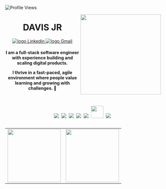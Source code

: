 ![Profile Views](http://estruyf-github.azurewebsites.net/api/VisitorHit?user=beatriznonato&repo=davisjr2000&countColorcountColor)

<img align="right" src="https://user-images.githubusercontent.com/36746834/122995650-401f4d80-d380-11eb-97cf-0cb2d2b83935.png" width="260" />

<div align="center">
 <h1> 
   DAVIS JR
   </a>
 </h1>
</div>

<p align="center">
   <a href="https://www.linkedin.com/in/davis-roberto/">
    <img alt="logo Linkedin" src="https://img.shields.io/badge/LinkedIn-0077B5?style=for-the-badge&logo=linkedin&logoColor=white">
  </a>
  
<a href="mailto:davisrobertosouza@gmail.com">
    <img alt="logo Gmail" src="https://img.shields.io/badge/Gmail-D14836?style=for-the-badge&logo=gmail&logoColor=white">
  </a>
</p>

<h4 align="center"> 
  I am a full-stack software engineer with experience building and scaling digital products.
  
  I thrive in a fast-paced, agile environment where people value learning and growing with challenges. 🚀
</h4>

<br>

<p align="center">
  <!-- HTML Icon -->
  <img src="https://user-images.githubusercontent.com/35739995/122654956-2b934900-d125-11eb-94b1-58102216fa9f.png">&nbsp;
  <!-- CSS Icon -->
  <img src="https://user-images.githubusercontent.com/35739995/122655003-80cf5a80-d125-11eb-9718-c0d416a29986.png">&nbsp;
  <!-- JS Icon -->
  <img src="https://user-images.githubusercontent.com/35739995/122655023-a78d9100-d125-11eb-89b8-f006041d9d4a.png">&nbsp;
  <!-- React Icon -->
  <img src="https://user-images.githubusercontent.com/35739995/122655062-094dfb00-d126-11eb-963a-44b2ef1528f2.png">&nbsp;
  <!-- Graphql Icon -->
  <img src="https://user-images.githubusercontent.com/35739995/122655295-a3627300-d127-11eb-831b-22fe3c2b4814.png">&nbsp;
  <!-- Python Icon -->
  <img height='40' src="https://user-images.githubusercontent.com/35739995/122655475-c0e40c80-d128-11eb-9608-c8667123c1b4.png">&nbsp;
  <!-- Git Icon -->
  <img src="https://user-images.githubusercontent.com/35739995/122655117-7c577180-d126-11eb-9b30-3591b1252bb5.png">&nbsp;
</p>

<table align="left">
  <row>
    <td>
     <!-- Card -->
      <img height='172' src='https://github-readme-stats.vercel.app/api/top-langs/?username=davisjr2000&layout=compact&theme=react'>
    </td>
    <td>
      <img height='172' src='https://github-readme-stats.vercel.app/api?username=davisjr2000&show_icons=true&theme=react'>
    </td>
  </row>
</table> 
